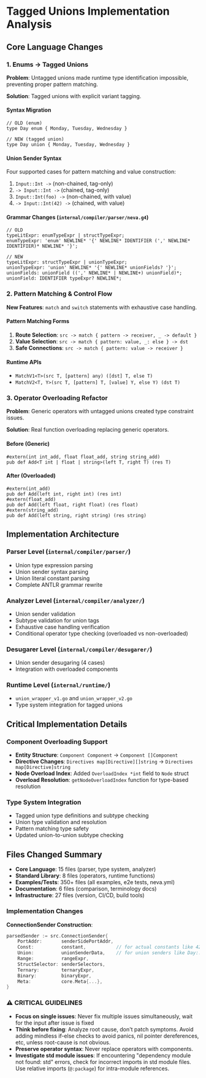 # Tagged Unions Implementation Analysis

## Core Language Changes

### 1. Enums → Tagged Unions

**Problem**: Untagged unions made runtime type identification impossible, preventing proper pattern matching.

**Solution**: Tagged unions with explicit variant tagging.

#### Syntax Migration

```neva
// OLD (enum)
type Day enum { Monday, Tuesday, Wednesday }

// NEW (tagged union)
type Day union { Monday, Tuesday, Wednesday }
```

#### Union Sender Syntax

Four supported cases for pattern matching and value construction:

1. `Input::Int ->` (non-chained, tag-only)
2. `-> Input::Int ->` (chained, tag-only)
3. `Input::Int(foo) ->` (non-chained, with value)
4. `-> Input::Int(42) ->` (chained, with value)

#### Grammar Changes (`internal/compiler/parser/neva.g4`)

```antlr
// OLD
typeLitExpr: enumTypeExpr | structTypeExpr;
enumTypeExpr: 'enum' NEWLINE* '{' NEWLINE* IDENTIFIER (',' NEWLINE* IDENTIFIER)* NEWLINE* '}';

// NEW
typeLitExpr: structTypeExpr | unionTypeExpr;
unionTypeExpr: 'union' NEWLINE* '{' NEWLINE* unionFields? '}';
unionFields: unionField ((',' NEWLINE* | NEWLINE+) unionField)*;
unionField: IDENTIFIER typeExpr? NEWLINE*;
```

### 2. Pattern Matching & Control Flow

**New Features**: `match` and `switch` statements with exhaustive case handling.

#### Pattern Matching Forms

1. **Route Selection**: `src -> match { pattern -> receiver, _ -> default }`
2. **Value Selection**: `src -> match { pattern: value, _: else } -> dst`
3. **Safe Connections**: `src -> match { pattern: value -> receiver }`

#### Runtime APIs

- `MatchV1<T>(src T, [pattern] any) ([dst] T, else T)`
- `MatchV2<T, Y>(src T, [pattern] T, [value] Y, else Y) (dst T)`

### 3. Operator Overloading Refactor

**Problem**: Generic operators with untagged unions created type constraint issues.

**Solution**: Real function overloading replacing generic operators.

#### Before (Generic)

```neva
#extern(int int_add, float float_add, string string_add)
pub def Add<T int | float | string>(left T, right T) (res T)
```

#### After (Overloaded)

```neva
#extern(int_add)
pub def Add(left int, right int) (res int)
#extern(float_add)
pub def Add(left float, right float) (res float)
#extern(string_add)
pub def Add(left string, right string) (res string)
```

## Implementation Architecture

### Parser Level (`internal/compiler/parser/`)

- Union type expression parsing
- Union sender syntax parsing
- Union literal constant parsing
- Complete ANTLR grammar rewrite

### Analyzer Level (`internal/compiler/analyzer/`)

- Union sender validation
- Subtype validation for union tags
- Exhaustive case handling verification
- Conditional operator type checking (overloaded vs non-overloaded)

### Desugarer Level (`internal/compiler/desugarer/`)

- Union sender desugaring (4 cases)
- Integration with overloaded components

### Runtime Level (`internal/runtime/`)

- `union_wrapper_v1.go` and `union_wrapper_v2.go`
- Type system integration for tagged unions

## Critical Implementation Details

### Component Overloading Support

- **Entity Structure**: `Component Component` → `Component []Component`
- **Directive Changes**: `Directives map[Directive][]string` → `Directives map[Directive]string`
- **Node Overload Index**: Added `OverloadIndex *int` field to `Node` struct
- **Overload Resolution**: `getNodeOverloadIndex` function for type-based resolution

### Type System Integration

- Tagged union type definitions and subtype checking
- Union type validation and resolution
- Pattern matching type safety
- Updated union-to-union subtype checking

## Files Changed Summary

- **Core Language**: 15 files (parser, type system, analyzer)
- **Standard Library**: 8 files (operators, runtime functions)
- **Examples/Tests**: 350+ files (all examples, e2e tests, neva.yml)
- **Documentation**: 6 files (comparison, terminology docs)
- **Infrastructure**: 27 files (version, CI/CD, build tools)

### Implementation Changes

**ConnectionSender Construction**:

```go
parsedSender := src.ConnectionSender{
    PortAddr:       senderSidePortAddr,
    Const:          constant,           // for actual constants like 42, "hello"
    Union:          unionSenderData,    // for union senders like Day::Friday
    Range:          rangeExpr,
    StructSelector: senderSelectors,
    Ternary:        ternaryExpr,
    Binary:         binaryExpr,
    Meta:           core.Meta{...},
}
```

### ⚠️ CRITICAL GUIDELINES

- **Focus on single issues**: Never fix multiple issues simultaneously, wait for the input after issue is fixed
- **Think before fixing**: Analyze root cause, don't patch symptoms. Avoid adding mindless if-else checks to avoid panics, nil pointer dereferences, etc, unless root-cause is not obvious.
- **Preserve operator syntax**: Never replace operators with components.
- **Investigate std module issues**: If encountering "dependency module not found: std" errors, check for incorrect imports in std module files. Use relative imports (`@:package`) for intra-module references.
